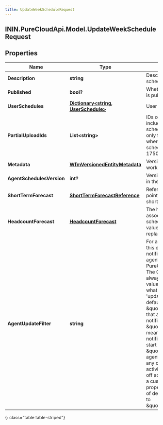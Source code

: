 ```yaml
---
title: UpdateWeekScheduleRequest
---
```

## ININ.PureCloudApi.Model.UpdateWeekScheduleRequest

## Properties

|Name | Type | Description | Notes|
|------------ | ------------- | ------------- | -------------|
| **Description** | **string** | Description of the week schedule | [optional] |
| **Published** | **bool?** | Whether the week schedule is published | [optional] |
| **UserSchedules** | [**Dictionary&lt;string, UserSchedule&gt;**](UserSchedule.html) | User schedules in the week | [optional] |
| **PartialUploadIds** | **List&lt;string&gt;** | IDs of partial uploads to include in this imported schedule. It is applicable only for large schedules where activity count in schedule is greater than 17500 | [optional] |
| **Metadata** | [**WfmVersionedEntityMetadata**](WfmVersionedEntityMetadata.html) | Version metadata for this work plan | |
| **AgentSchedulesVersion** | **int?** | Version of agent schedules in the week schedule | |
| **ShortTermForecast** | [**ShortTermForecastReference**](ShortTermForecastReference.html) | Reference to optionally point the schedule at a new short term forecast | [optional] |
| **HeadcountForecast** | [**HeadcountForecast**](HeadcountForecast.html) | The headcount forecast associated with the schedule.  If not null, existing values will be irrecoverably replaced | [optional] |
| **AgentUpdateFilter** | **string** | For a published schedule, this determines whether a notification will be shown to agents in the default PureCloud user interface.  The CPC notification will always be sent and the value specified here affects what data is returned in the &#39;updates&#39; property.  In the default PureCloud UI, \&quot;None\&quot; means that agents will not be notified, \&quot;ShiftTimesOnly\&quot; means agents will only be notified for changes to shift start and end times,  and \&quot;All\&quot; means that agents will be notified for any change to a shift or activity (except for full day off activities).  When building a custom client, use this property to specify the level of detail you need. Defaults to \&quot;ShiftTimesOnly\&quot;. | [optional] |
{: class="table table-striped"}


